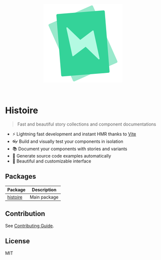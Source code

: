 <p align="center">
  <img src="./logo.svg" alt="Histoire logo" width="256px" height="256px">
</p>

<br>

# Histoire

> Fast and beautiful story collections and component documentations

- ⚡️ Lightning fast development and instant HMR thanks to [Vite](http://vitejs.dev)
- 👓 Build and visually test your components in isolation
- 📚 Document your components with stories and variants
- 📝 Generate source code examples automatically
- 🎨 Beautiful and customizable interface

## Packages

| Package | Description |
| ------- | ----------- |
| [histoire](https://github.com/Akryum/histoire/tree/main/packages/histoire) | Main package |

## Contribution

See [Contributing Guide](https://github.com/Akryum/histoire/blob/main/CONTRIBUTING.md).

## License

MIT

